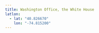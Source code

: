 ```yaml
---
title: Washington Office, the White House
latlon:
  - lat: "40.826670"
    lon: "-74.815200"
---
```

